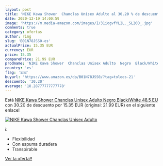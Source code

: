 ```yaml
---
layout: post
title: 'NIKE Kawa Shower  Chanclas Unisex Adulto al 30.20 % de descuento'
date: 2020-12-19 14:00:59
image: 'https://m.media-amazon.com/images/I/31iogvfYL2L._SL200_.jpg'
comments: true
category: ofertas
author: ring
slug: 'B01N78JSS0-es'
actualPrice: 15.35 EUR
currency: EUR
price: 15.35
comparePrice: 21.99 EUR
prodname: 'NIKE Kawa Shower  Chanclas Unisex Adulto  Negro  Black/White   48.5 EU'
country: 'es'
flag: '🇪🇸'
buyurl: 'https://www.amazon.es/dp/B01N78JSS0/?tag=tolees-21'
descuento: '30.20'
average: '18.28777777777778'
---
```


Está [NIKE Kawa Shower  Chanclas Unisex Adulto  Negro  Black/White   48.5 EU](https://www.amazon.es/dp/B01N78JSS0/?tag=tolees-21) con 30.20 de descuento por 15.35 EUR (original: 21.99 EUR) en el siguiente enlace!

[![NIKE Kawa Shower  Chanclas Unisex Adulto](https://m.media-amazon.com/images/I/31iogvfYL2L._SL200_.jpg)](https://www.amazon.es/dp/B01N78JSS0/?tag=tolees-21)

ℹ️:

- Flexibilidad
- Con espuma duradera
- Transpirable

[Ver la oferta!!](https://www.amazon.es/dp/B01N78JSS0/?tag=tolees-21)
